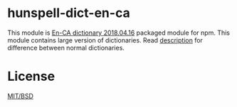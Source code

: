 # hunspell-dict-en-ca

This module is [En-CA dictionary 2018.04.16](https://sourceforge.net/projects/wordlist/files/speller/2018.04.16/) packaged module for npm.
This module contains large version of dictionaries. Read [description](https://sourceforge.net/projects/wordlist/files/speller/2018.04.16/) for difference between normal dictionaries.

# License

[MIT/BSD](https://github.com/kwonoj/hunspell-dict/blob/master/packages/en-ca/LICENSE)